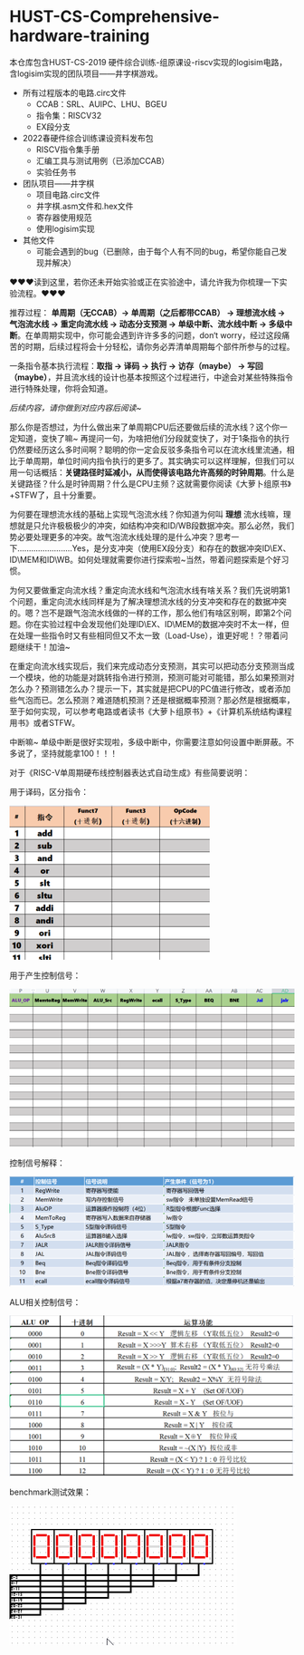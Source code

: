 # HUST-CS-Comprehensive-hardware-training
本仓库包含HUST-CS-2019 硬件综合训练-组原课设-riscv实现的logisim电路，含logisim实现的团队项目——井字棋游戏。

- 所有过程版本的电路.circ文件
  - CCAB：SRL、AUIPC、LHU、BGEU
  - 指令集：RISCV32
  - EX段分支
- 2022春硬件综合训练课设资料发布包
  - RISCV指令集手册
  - 汇编工具与测试用例（已添加CCAB）
  - 实验任务书
- 团队项目——井字棋
  - 项目电路.circ文件
  - 井字棋.asm文件和.hex文件
  - 寄存器使用规范
  - 使用logisim实现
- 其他文件
  - 可能会遇到的bug（已删除，由于每个人有不同的bug，希望你能自己发现并解决）

❤❤❤读到这里，若你还未开始实验或正在实验途中，请允许我为你梳理一下实验流程。❤❤❤

推荐过程： **单周期（无CCAB）→ 单周期（之后都带CCAB） → 理想流水线 → 气泡流水线 → 重定向流水线 → 动态分支预测 → 单级中断、流水线中断 → 多级中断**。在单周期实现中，你可能会遇到许许多多的问题，don‘t worry，经过这段痛苦的时期，后续过程将会十分轻松，请你务必弄清单周期每个部件所参与的过程。

一条指令基本执行流程：**取指 → 译码 → 执行 → 访存（maybe） → 写回（maybe）**，并且流水线的设计也基本按照这个过程进行，中途会对某些特殊指令进行特殊处理，你将会知道。

*后续内容，请你做到对应内容后阅读~*

那么你是否想过，为什么做出来了单周期CPU后还要做后续的流水线？这个你一定知道，变快了嘛~ 再提问一句，为啥把他们分段就变快了，对于1条指令的执行仍然要经历这么多时间啊？聪明的你一定会反驳多条指令可以在流水线里流通，相比于单周期，单位时间内指令执行的更多了。其实确实可以这样理解，但我们可以用一句话概括：**关键路径时延减小，从而使得该电路允许高频的时钟周期**。什么是关键路径？什么是时钟周期？什么是CPU主频？这就需要你阅读《大萝卜组原书》+STFW了，且十分重要。

为何要在理想流水线的基础上实现气泡流水线？你知道为何叫  **理想**  流水线嘛，理想就是只允许极极极少的冲突，如结构冲突和ID/WB段数据冲突。那么必然，我们势必要处理更多的冲突。故气泡流水线处理的是什么冲突？思考一下........................Yes，是分支冲突（使用EX段分支）和存在的数据冲突ID\EX、ID\MEM和ID\WB。如何处理就需要你进行探索啦~当然，带着问题探索是个好习惯。

为何又要做重定向流水线？重定向流水线和气泡流水线有啥关系？我们先说明第1个问题，重定向流水线同样是为了解决理想流水线的分支冲突和存在的数据冲突的。嗯？岂不是跟气泡流水线做的一样的工作，那么他们有啥区别啊，即第2个问题。你在实验过程中会发现他们处理ID\EX、ID\MEM的数据冲突时不太一样，但在处理一些指令时又有些相同但又不太一致（Load-Use），谁更好呢！？带着问题继续干！加油~

在重定向流水线实现后，我们来完成动态分支预测，其实可以把动态分支预测当成一个模块，他的功能是对跳转指令进行预测，预测可能对可能错，那么如果预测对怎么办？预测错怎么办？提示一下，其实就是把CPU的PC值进行修改，或者添加些气泡而已。怎么预测？难道随机预测？还是根据概率预测？那必然是根据概率，至于如何实现，可以参考电路或者读书《大萝卜组原书》+《计算机系统结构课程用书》或者STFW。

中断嘛~ 单级中断是很好实现啦，多级中断中，你需要注意如何设置中断屏蔽。不多说了，坚持就能拿100！！！



对于《RISC-V单周期硬布线控制器表达式自动生成》有些简要说明：

用于译码，区分指令：

![译码](https://raw.githubusercontent.com/fly-lovest/HUST-CS-Comprehensive-hardware-training/main/images/译码.png)

用于产生控制信号：

![控制信号](https://raw.githubusercontent.com/fly-lovest/HUST-CS-Comprehensive-hardware-training/main/images/控制信号.png)

控制信号解释：

![控制信号解释](https://raw.githubusercontent.com/fly-lovest/HUST-CS-Comprehensive-hardware-training/main/images/控制信号解释.png)



ALU相关控制信号：

![ALU控制信号](https://raw.githubusercontent.com/fly-lovest/HUST-CS-Comprehensive-hardware-training/main/images/ALU控制信号.png)



benchmark测试效果：

![benchmark测试效果动图](https://raw.githubusercontent.com/fly-lovest/HUST-CS-Comprehensive-hardware-training/main/images/benchmark测试效果动图.gif)

